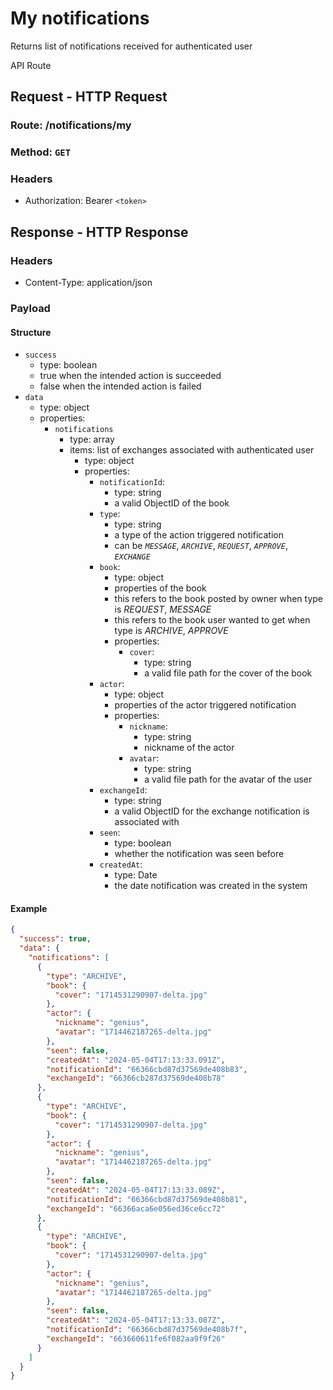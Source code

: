 # My notifications

Returns list of notifications received for authenticated user

API Route

## Request - HTTP Request

### Route: /notifications/my

### Method: `GET`

### Headers

- Authorization: Bearer `<token>`

## Response - HTTP Response

### Headers

- Content-Type: application/json

### Payload

#### Structure

- `success`
  - type: boolean
  - true when the intended action is succeeded
  - false when the intended action is failed
- `data`
  - type: object
  - properties:
    - `notifications`
      - type: array
      - items: list of exchanges associated with authenticated user
        - type: object
        - properties:
          - `notificationId`:
            - type: string
            - a valid ObjectID of the book
          - `type`:
            - type: string
            - a type of the action triggered notification
            - can be _`MESSAGE`_, _`ARCHIVE`_, _`REQUEST`_, _`APPROVE`_, _`EXCHANGE`_
          - `book`:
            - type: object
            - properties of the book
            - this refers to the book posted by owner when type is _REQUEST_, _MESSAGE_
            - this refers to the book user wanted to get when type is _ARCHIVE_, _APPROVE_
            - properties:
              - `cover`:
                - type: string
                - a valid file path for the cover of the book
          - `actor`:
            - type: object
            - properties of the actor triggered notification
            - properties:
              - `nickname`:
                - type: string
                - nickname of the actor
              - `avatar`:
                - type: string
                - a valid file path for the avatar of the user
          - `exchangeId`:
            - type: string
            - a valid ObjectID for the exchange notification is associated with
          - `seen`:
            - type: boolean
            - whether the notification was seen before
          - `createdAt`:
            - type: Date
            - the date notification was created in the system

#### Example

```json
{
  "success": true,
  "data": {
    "notifications": [
      {
        "type": "ARCHIVE",
        "book": {
          "cover": "1714531290907-delta.jpg"
        },
        "actor": {
          "nickname": "genius",
          "avatar": "1714462187265-delta.jpg"
        },
        "seen": false,
        "createdAt": "2024-05-04T17:13:33.091Z",
        "notificationId": "66366cbd87d37569de408b83",
        "exchangeId": "66366cb287d37569de408b78"
      },
      {
        "type": "ARCHIVE",
        "book": {
          "cover": "1714531290907-delta.jpg"
        },
        "actor": {
          "nickname": "genius",
          "avatar": "1714462187265-delta.jpg"
        },
        "seen": false,
        "createdAt": "2024-05-04T17:13:33.089Z",
        "notificationId": "66366cbd87d37569de408b81",
        "exchangeId": "66366aca6e056ed36ce6cc72"
      },
      {
        "type": "ARCHIVE",
        "book": {
          "cover": "1714531290907-delta.jpg"
        },
        "actor": {
          "nickname": "genius",
          "avatar": "1714462187265-delta.jpg"
        },
        "seen": false,
        "createdAt": "2024-05-04T17:13:33.087Z",
        "notificationId": "66366cbd87d37569de408b7f",
        "exchangeId": "663660611fe6f082aa9f9f26"
      }
    ]
  }
}
```
